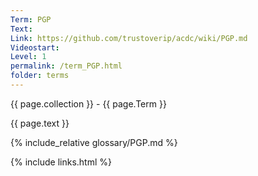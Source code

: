 ```yaml
---
Term: PGP
Text: 
Link: https://github.com/trustoverip/acdc/wiki/PGP.md
Videostart: 
Level: 1
permalink: /term_PGP.html
folder: terms
---
```


{{ page.collection }} - {{ page.Term }}

   {{ page.text }}

{% include_relative glossary/PGP.md %}

 {% include links.html %} 
